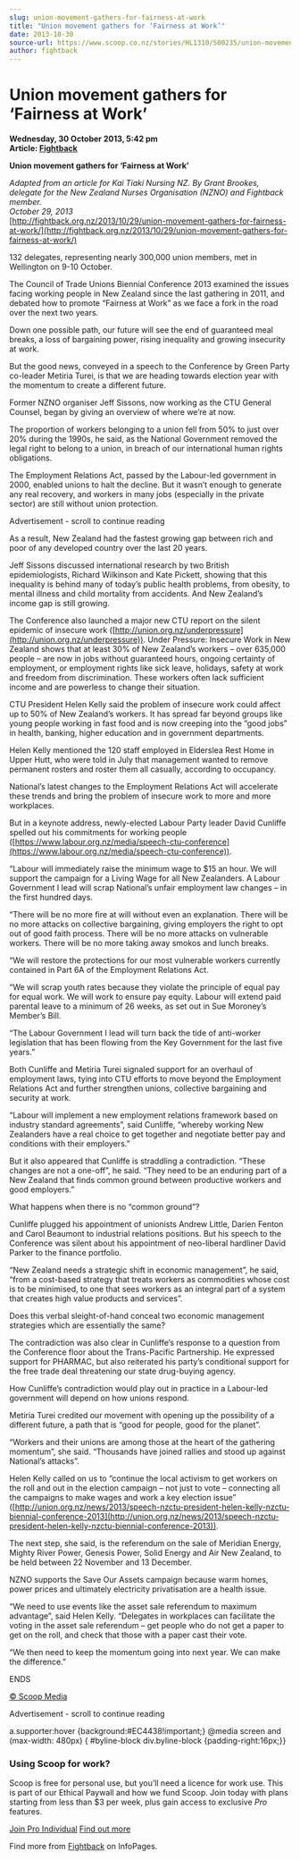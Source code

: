 ```yaml
---
slug: union-movement-gathers-for-fairness-at-work
title: "Union movement gathers for ‘Fairness at Work’"
date: 2013-10-30
source-url: https://www.scoop.co.nz/stories/HL1310/S00235/union-movement-gathers-for-fairness-at-work.htm
author: fightback
---
```

Union movement gathers for ‘Fairness at Work’
=============================================

**Wednesday, 30 October 2013, 5:42 pm**  
**Article: [Fightback](https://info.scoop.co.nz/Fightback)**

**Union movement gathers for ‘Fairness at Work’**

_Adapted from an article for Kai Tiaki Nursing NZ. By Grant Brookes, delegate for the New Zealand Nurses Organisation (NZNO) and Fightback member.  
October 29, 2013_  
[http://fightback.org.nz/2013/10/29/union-movement-gathers-for-fairness-at-work/](http://fightback.org.nz/2013/10/29/union-movement-gathers-for-fairness-at-work/)

132 delegates, representing nearly 300,000 union members, met in Wellington on 9-10 October.

The Council of Trade Unions Biennial Conference 2013 examined the issues facing working people in New Zealand since the last gathering in 2011, and debated how to promote “Fairness at Work” as we face a fork in the road over the next two years.

Down one possible path, our future will see the end of guaranteed meal breaks, a loss of bargaining power, rising inequality and growing insecurity at work.

But the good news, conveyed in a speech to the Conference by Green Party co-leader Metiria Turei, is that we are heading towards election year with the momentum to create a different future.

Former NZNO organiser Jeff Sissons, now working as the CTU General Counsel, began by giving an overview of where we’re at now.

The proportion of workers belonging to a union fell from 50% to just over 20% during the 1990s, he said, as the National Government removed the legal right to belong to a union, in breach of our international human rights obligations.

The Employment Relations Act, passed by the Labour-led government in 2000, enabled unions to halt the decline. But it wasn’t enough to generate any real recovery, and workers in many jobs (especially in the private sector) are still without union protection.

Advertisement - scroll to continue reading





As a result, New Zealand had the fastest growing gap between rich and poor of any developed country over the last 20 years.

Jeff Sissons discussed international research by two British epidemiologists, Richard Wilkinson and Kate Pickett, showing that this inequality is behind many of today’s public health problems, from obesity, to mental illness and child mortality from accidents. And New Zealand’s income gap is still growing.

The Conference also launched a major new CTU report on the silent epidemic of insecure work ([http://union.org.nz/underpressure](http://union.org.nz/underpressure)). Under Pressure: Insecure Work in New Zealand shows that at least 30% of New Zealand’s workers – over 635,000 people – are now in jobs without guaranteed hours, ongoing certainty of employment, or employment rights like sick leave, holidays, safety at work and freedom from discrimination. These workers often lack sufficient income and are powerless to change their situation.

CTU President Helen Kelly said the problem of insecure work could affect up to 50% of New Zealand’s workers. It has spread far beyond groups like young people working in fast food and is now creeping into the “good jobs” in health, banking, higher education and in government departments.

Helen Kelly mentioned the 120 staff employed in Elderslea Rest Home in Upper Hutt, who were told in July that management wanted to remove permanent rosters and roster them all casually, according to occupancy.

National’s latest changes to the Employment Relations Act will accelerate these trends and bring the problem of insecure work to more and more workplaces.

But in a keynote address, newly-elected Labour Party leader David Cunliffe spelled out his commitments for working people ([https://www.labour.org.nz/media/speech-ctu-conference](https://www.labour.org.nz/media/speech-ctu-conference)).

“Labour will immediately raise the minimum wage to $15 an hour. We will support the campaign for a Living Wage for all New Zealanders. A Labour Government I lead will scrap National’s unfair employment law changes – in the first hundred days.

“There will be no more fire at will without even an explanation. There will be no more attacks on collective bargaining, giving employers the right to opt out of good faith process. There will be no more attacks on vulnerable workers. There will be no more taking away smokos and lunch breaks.

“We will restore the protections for our most vulnerable workers currently contained in Part 6A of the Employment Relations Act.

“We will scrap youth rates because they violate the principle of equal pay for equal work. We will work to ensure pay equity. Labour will extend paid parental leave to a minimum of 26 weeks, as set out in Sue Moroney’s Member’s Bill.

“The Labour Government I lead will turn back the tide of anti-worker legislation that has been flowing from the Key Government for the last five years.”

Both Cunliffe and Metiria Turei signaled support for an overhaul of employment laws, tying into CTU efforts to move beyond the Employment Relations Act and further strengthen unions, collective bargaining and security at work.

“Labour will implement a new employment relations framework based on industry standard agreements”, said Cunliffe, “whereby working New Zealanders have a real choice to get together and negotiate better pay and conditions with their employers.”

But it also appeared that Cunliffe is straddling a contradiction. “These changes are not a one-off”, he said. “They need to be an enduring part of a New Zealand that finds common ground between productive workers and good employers.”

What happens when there is no “common ground”?

Cunliffe plugged his appointment of unionists Andrew Little, Darien Fenton and Carol Beaumont to industrial relations positions. But his speech to the Conference was silent about his appointment of neo-liberal hardliner David Parker to the finance portfolio.

“New Zealand needs a strategic shift in economic management”, he said, “from a cost-based strategy that treats workers as commodities whose cost is to be minimised, to one that sees workers as an integral part of a system that creates high value products and services”.

Does this verbal sleight-of-hand conceal two economic management strategies which are essentially the same?

The contradiction was also clear in Cunliffe’s response to a question from the Conference floor about the Trans-Pacific Partnership. He expressed support for PHARMAC, but also reiterated his party’s conditional support for the free trade deal threatening our state drug-buying agency.

How Cunliffe’s contradiction would play out in practice in a Labour-led government will depend on how unions respond.

Metiria Turei credited our movement with opening up the possibility of a different future, a path that is “good for people, good for the planet”.

“Workers and their unions are among those at the heart of the gathering momentum”, she said. “Thousands have joined rallies and stood up against National’s attacks”.

Helen Kelly called on us to “continue the local activism to get workers on the roll and out in the election campaign – not just to vote – connecting all the campaigns to make wages and work a key election issue” ([http://union.org.nz/news/2013/speech-nzctu-president-helen-kelly-nzctu-biennial-conference-2013](http://union.org.nz/news/2013/speech-nzctu-president-helen-kelly-nzctu-biennial-conference-2013)).

The next step, she said, is the referendum on the sale of Meridian Energy, Mighty River Power, Genesis Power, Solid Energy and Air New Zealand, to be held between 22 November and 13 December.

NZNO supports the Save Our Assets campaign because warm homes, power prices and ultimately electricity privatisation are a health issue.

“We need to use events like the asset sale referendum to maximum advantage”, said Helen Kelly. “Delegates in workplaces can facilitate the voting in the asset sale referendum – get people who do not get a paper to get on the roll, and check that those with a paper cast their vote.

“We then need to keep the momentum going into next year. We can make the difference.”

ENDS

[© Scoop Media](http://www.scoop.co.nz/about/terms.html)  

Advertisement - scroll to continue reading



a.supporter:hover {background:#EC4438!important;} @media screen and (max-width: 480px) { #byline-block div.byline-block {padding-right:16px;}}

### Using Scoop for work?

Scoop is free for personal use, but you’ll need a licence for work use. This is part of our Ethical Paywall and how we fund Scoop. Join today with plans starting from less than $3 per week, plus gain access to exclusive _Pro_ features.  
  
[Join Pro Individual](https://pro.scoop.co.nz/Individual/?from=ProIn24) [Find out more](https://pro.scoop.co.nz/using-scoop-for-work/?from=ProIn24)

Find more from [Fightback](https://info.scoop.co.nz/Fightback) on InfoPages.